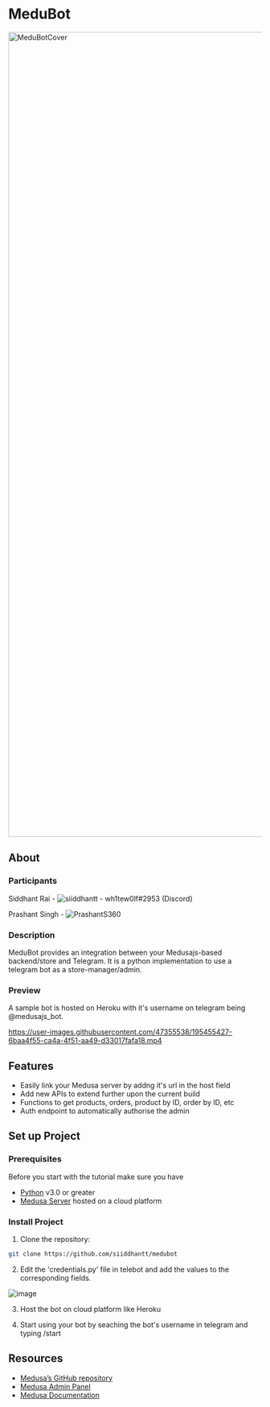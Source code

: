 # MeduBot

<img width="1600" alt="MeduBotCover" src="https://user-images.githubusercontent.com/47355538/195445061-2a6ab2eb-14a4-42b0-aa1b-1896ffe3527b.png">

## About

### Participants

Siddhant Rai - ![siiddhantt](https://github.com/siiddhantt) - wh1tew0lf#2953 (Discord)

Prashant Singh - ![PrashantS360](https://github.com/prashants360)

### Description

MeduBot provides an integration between your Medusajs-based backend/store and Telegram. It is a python implementation to use a telegram bot 
as a store-manager/admin.

### Preview

A sample bot is hosted on Heroku with it's username on telegram being @medusajs_bot.

https://user-images.githubusercontent.com/47355538/195455427-6baa4f55-ca4a-4f51-aa49-d33017fafa18.mp4

## Features

- Easily link your Medusa server by addng it's url in the host field
- Add new APIs to extend further upon the current build
- Functions to get products, orders, product by ID, order by ID, etc
- Auth endpoint to automatically authorise the admin

## Set up Project

### Prerequisites
Before you start with the tutorial make sure you have

- [Python](https://www.python.org) v3.0 or greater
- [Medusa Server](https://docs.medusajs.com/quickstart/quick-start/) hosted on a cloud platform

### Install Project

1. Clone the repository:

```bash
git clone https://github.com/siiddhantt/medubot
```

2. Edit the 'credentials.py' file in telebot and add the values to the corresponding fields.

![image](https://user-images.githubusercontent.com/47355538/195454526-a7dc72ce-d428-4a8a-a19d-26ee3ebf86d2.png)

3.  Host the bot on cloud platform like Heroku

4. Start using your bot by seaching the bot's username in telegram and typing /start

## Resources
- [Medusa’s GitHub repository](https://github.com/medusajs/medusa)
- [Medusa Admin Panel](https://github.com/medusajs/admin)
- [Medusa Documentation](https://docs.medusajs.com/)

